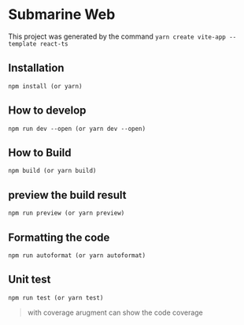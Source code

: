 # Submarine Web

This project was generated by the command `yarn create vite-app --template react-ts`

## Installation
```
npm install (or yarn)
```

## How to develop
```
npm run dev --open (or yarn dev --open)
```

## How to Build
```
npm build (or yarn build)
```

## preview the build result
```
npm run preview (or yarn preview)
```

## Formatting the code
```
npm run autoformat (or yarn autoformat)
```

## Unit test
```
npm run test (or yarn test)
```
> with coverage arugment can show the code coverage